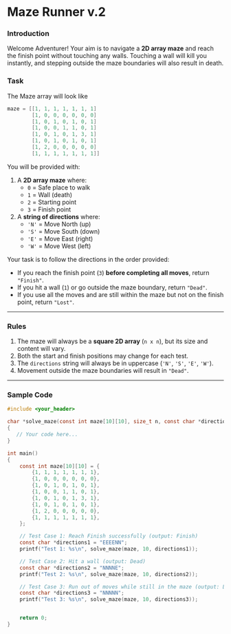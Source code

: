 # Maze Runner v.2


### Introduction
Welcome Adventurer! Your aim is to navigate a **2D array maze** and reach the finish point without touching any walls. Touching a wall will kill you instantly, and stepping outside the maze boundaries will also result in death.

### Task



The Maze array will look like
```c
maze = [[1, 1, 1, 1, 1, 1, 1]
        [1, 0, 0, 0, 0, 0, 0]
        [1, 0, 1, 0, 1, 0, 1]
        [1, 0, 0, 1, 1, 0, 1]
        [1, 0, 1, 0, 1, 3, 1]
        [1, 0, 1, 0, 1, 0, 1]
        [1, 2, 0, 0, 0, 0, 0]
        [1, 1, 1, 1, 1, 1, 1]]
```


You will be provided with:
1. A **2D array maze** where:
   - `0` = Safe place to walk
   - `1` = Wall (death)
   - `2` = Starting point
   - `3` = Finish point
2. A **string of directions** where:
   - `'N'` = Move North (up)
   - `'S'` = Move South (down)
   - `'E'` = Move East (right)
   - `'W'` = Move West (left)

Your task is to follow the directions in the order provided:
- If you reach the finish point (`3`) **before completing all moves**, return `"Finish"`.
- If you hit a wall (`1`) or go outside the maze boundary, return `"Dead"`.
- If you use all the moves and are still within the maze but not on the finish point, return `"Lost"`.

---

### Rules
1. The maze will always be a **square 2D array** (`n x n`), but its size and content will vary.
2. Both the start and finish positions may change for each test.
3. The `directions` string will always be in uppercase (`'N'`, `'S'`, `'E'`, `'W'`).
4. Movement outside the maze boundaries will result in `"Dead"`.


---

### Sample Code
```c
#include <your_header>

char *solve_maze(const int maze[10][10], size_t n, const char *directions)
{
   // Your code here...
}

int main()
{
    const int maze[10][10] = {
        {1, 1, 1, 1, 1, 1, 1},
        {1, 0, 0, 0, 0, 0, 0},
        {1, 0, 1, 0, 1, 0, 1},
        {1, 0, 0, 1, 1, 0, 1},
        {1, 0, 1, 0, 1, 3, 1},
        {1, 0, 1, 0, 1, 0, 1},
        {1, 2, 0, 0, 0, 0, 0},
        {1, 1, 1, 1, 1, 1, 1},
    };

    // Test Case 1: Reach Finish successfully (output: Finish)
    const char *directions1 = "EEEENN";
    printf("Test 1: %s\n", solve_maze(maze, 10, directions1));

    // Test Case 2: Hit a wall (output: Dead)
    const char *directions2 = "NNNNE";
    printf("Test 2: %s\n", solve_maze(maze, 10, directions2)); 

    // Test Case 3: Run out of moves while still in the maze (output: Lost)
    const char *directions3 = "NNNNN";
    printf("Test 3: %s\n", solve_maze(maze, 10, directions3)); 


    return 0;
}

```

